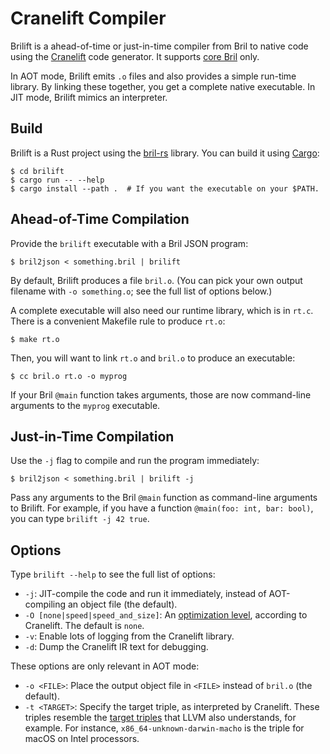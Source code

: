 Cranelift Compiler
==================

Brilift is a ahead-of-time or just-in-time compiler from Bril to native code using the [Cranelift][] code generator.
It supports [core Bril][core] only.

In AOT mode, Brilift emits `.o` files and also provides a simple run-time library.
By linking these together, you get a complete native executable.
In JIT mode, Brilift mimics an interpreter.

[cranelift]: https://github.com/bytecodealliance/wasmtime/tree/main/cranelift
[core]: ../lang/core.md

Build
-----

Brilift is a Rust project using the [bril-rs][] library.
You can build it using [Cargo][]:


    $ cd brilift
    $ cargo run -- --help
    $ cargo install --path .  # If you want the executable on your $PATH.

[bril-rs]: rust.md
[cargo]: https://doc.rust-lang.org/cargo/

Ahead-of-Time Compilation
-------------------------

Provide the `brilift` executable with a Bril JSON program:

    $ bril2json < something.bril | brilift

By default, Brilift produces a file `bril.o`.
(You can pick your own output filename with `-o something.o`; see the full list of options below.)

A complete executable will also need our runtime library, which is in `rt.c`.
There is a convenient Makefile rule to produce `rt.o`:

    $ make rt.o

Then, you will want to link `rt.o` and `bril.o` to produce an executable:

    $ cc bril.o rt.o -o myprog

If your Bril `@main` function takes arguments, those are now command-line arguments to the `myprog` executable.

Just-in-Time Compilation
------------------------

Use the `-j` flag to compile and run the program immediately:

    $ bril2json < something.bril | brilift -j

Pass any arguments to the Bril `@main` function as command-line arguments to Brilift.
For example, if you have a function `@main(foo: int, bar: bool)`, you can type `brilift -j 42 true`.

Options
-------

Type `brilift --help` to see the full list of options:

* `-j`: JIT-compile the code and run it immediately, instead of AOT-compiling an object file (the default).
* `-O [none|speed|speed_and_size]`: An [optimization level][opt_level], according to Cranelift. The default is `none`.
* `-v`: Enable lots of logging from the Cranelift library.
* `-d`: Dump the Cranelift IR text for debugging.

These options are only relevant in AOT mode:

* `-o <FILE>`: Place the output object file in `<FILE>` instead of `bril.o` (the default).
* `-t <TARGET>`: Specify the target triple, as interpreted by Cranelift. These triples resemble the [target triples][triple] that LLVM also understands, for example. For instance, `x86_64-unknown-darwin-macho` is the triple for macOS on Intel processors.

[opt_level]: https://docs.rs/cranelift-codegen/0.84.0/cranelift_codegen/settings/struct.Flags.html#method.opt_level
[triple]: https://clang.llvm.org/docs/CrossCompilation.html#target-triple

